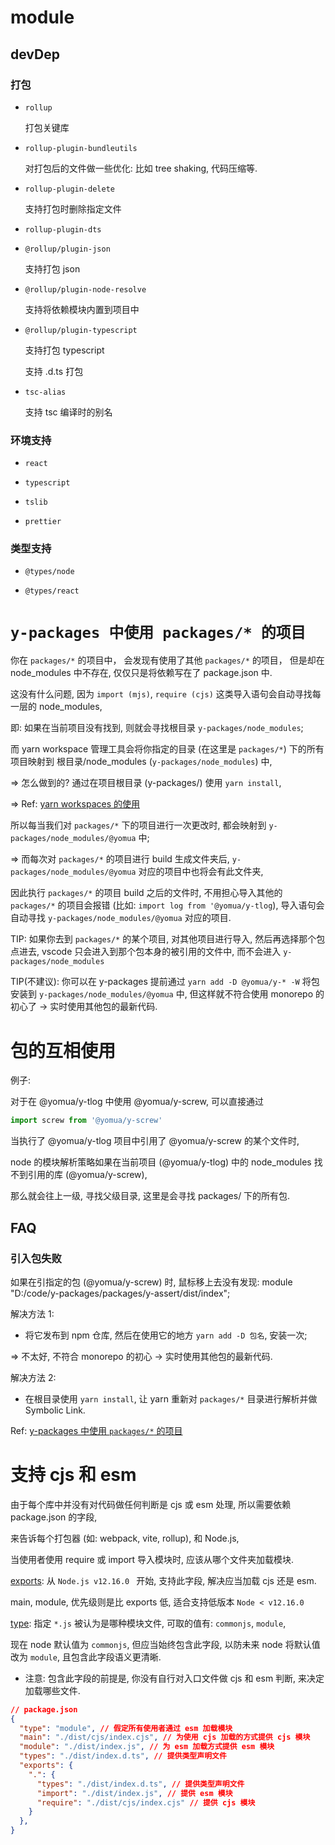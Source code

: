 # module

## devDep

### 打包

- `rollup`

  打包关键库

- `rollup-plugin-bundleutils`

  对打包后的文件做一些优化: 比如 tree shaking, 代码压缩等.

- `rollup-plugin-delete`

  支持打包时删除指定文件

- `rollup-plugin-dts`

- `@rollup/plugin-json`

  支持打包 json

- `@rollup/plugin-node-resolve`

  支持将依赖模块内置到项目中

- `@rollup/plugin-typescript`

  支持打包 typescript

  支持 .d.ts 打包

- `tsc-alias`

  支持 tsc 编译时的别名

### 环境支持

- `react`

- `typescript`

- `tslib`

- `prettier`

### 类型支持

- `@types/node`

- `@types/react`

# `y-packages 中使用 packages/* 的项目`

你在 `packages/*` 的项目中， 会发现有使用了其他 `packages/*` 的项目， 但是却在 node_modules 中不存在, 仅仅只是将依赖写在了 package.json 中.

这没有什么问题, 因为 `import (mjs)`, `require (cjs)` 这类导入语句会自动寻找每一层的 node_modules,

即: 如果在当前项目没有找到, 则就会寻找根目录 `y-packages/node_modules`;

而 yarn workspace 管理工具会将你指定的目录 (在这里是 `packages/*`) 下的所有项目映射到 根目录/node_modules (`y-packages/node_modules`) 中,

=> 怎么做到的? 通过在项目根目录 (y-packages/) 使用 `yarn install`,

=> Ref: [yarn workspaces 的使用 ](https://classic.yarnpkg.com/lang/en/docs/workspaces/#toc-how-to-use-it)

所以每当我们对 `packages/*` 下的项目进行一次更改时, 都会映射到 `y-packages/node_modules/@yomua` 中;

=> 而每次对 `packages/*` 的项目进行 build 生成文件夹后, `y-packages/node_modules/@yomua` 对应的项目中也将会有此文件夹,

因此执行 `packages/*` 的项目 build 之后的文件时, 不用担心导入其他的 `packages/*` 的项目会报错 (比如: `import log from '@yomua/y-tlog`), 导入语句会自动寻找 `y-packages/node_modules/@yomua` 对应的项目.

TIP: 如果你去到 `packages/*` 的某个项目, 对其他项目进行导入, 然后再选择那个包点进去, vscode 只会进入到那个包本身的被引用的文件中, 而不会进入 `y-packages/node_modules`

TIP(不建议): 你可以在 y-packages 提前通过 `yarn add -D @yomua/y-* -W` 将包安装到 `y-packages/node_modules/@yomua` 中, 但这样就不符合使用 monorepo 的初心了 -> 实时使用其他包的最新代码. 


# 包的互相使用

例子:

对于在 @yomua/y-tlog 中使用 @yomua/y-screw, 可以直接通过

```js
import screw from '@yomua/y-screw'
```

当执行了 @yomua/y-tlog 项目中引用了 @yomua/y-screw 的某个文件时,

node 的模块解析策略如果在当前项目 (@yomua/y-tlog) 中的 node_modules 找不到引用的库 (@yomua/y-screw),

那么就会往上一级, 寻找父级目录, 这里是会寻找 packages/ 下的所有包.

## FAQ

### 引入包失败

如果在引指定的包 (@yomua/y-screw) 时, 鼠标移上去没有发现: module "D:/code/y-packages/packages/y-assert/dist/index";

解决方法 1:

- 将它发布到 npm 仓库, 然后在使用它的地方 `yarn add -D 包名`, 安装一次;

=> 不太好, 不符合 monorepo 的初心 -> 实时使用其他包的最新代码.

解决方法 2:

- 在根目录使用 `yarn install`, 让 yarn 重新对 `packages/*` 目录进行解析并做 Symbolic Link.

Ref: <a href="#y-packages-中使用-packages-的项目">y-packages 中使用 `packages/*` 的项目</a>

# 支持 cjs 和 esm

由于每个库中并没有对代码做任何判断是 cjs 或 esm 处理, 所以需要依赖 package.json 的字段, 

来告诉每个打包器 (如: webpack, vite, rollup), 和 Node.js, 

当使用者使用 require 或 import 导入模块时, 应该从哪个文件夹加载模块.

[exports](https://nodejs.cn/api/v20/packages.html#conditional-exports): 从 `Node.js v12.16.0 ` 开始, 支持此字段, 解决应当加载 cjs 还是 esm.

main, module, 优先级则是比 exports 低, 适合支持低版本 `Node < v12.16.0`

[type](https://nodejs.cn/api/v20/packages.html#type): 指定 `*.js` 被认为是哪种模块文件, 可取的值有: `commonjs`, `module`,

现在 node 默认值为 `commonjs`, 但应当始终包含此字段, 以防未来 node 将默认值改为 `module`, 且包含此字段语义更清晰.

- 注意: 包含此字段的前提是, 你没有自行对入口文件做 cjs 和 esm 判断, 来决定加载哪些文件.

```json
// package.json
{
  "type": "module", // 假定所有使用者通过 esm 加载模块
  "main": "./dist/cjs/index.cjs", // 为使用 cjs 加载的方式提供 cjs 模块
  "module": "./dist/index.js", // 为 esm 加载方式提供 esm 模块
  "types": "./dist/index.d.ts", // 提供类型声明文件
  "exports": {
    ".": {
      "types": "./dist/index.d.ts", // 提供类型声明文件
      "import": "./dist/index.js", // 提供 esm 模块
      "require": "./dist/cjs/index.cjs" // 提供 cjs 模块
    }
  },
}


```